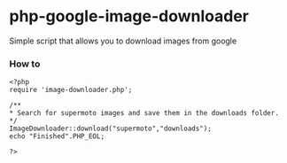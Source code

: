 # php-google-image-downloader
Simple script that allows you to download images from google

### How to
```
<?php
require 'image-downloader.php';

/** 
* Search for supermoto images and save them in the downloads folder.
*/
ImageDownloader::download("supermoto","downloads");
echo "Finished".PHP_EOL;

?>
```
